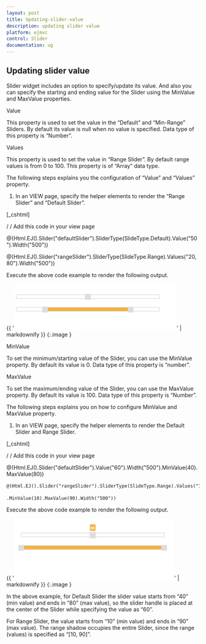 ```yaml
---
layout: post
title: Updating-slider-value
description: updating slider value
platform: ejmvc
control: Slider
documentation: ug
---
```


## Updating slider value

Slider widget includes an option to specify/update its value. And also you can specify the starting and ending value for the Slider using the MinValue and MaxValue properties.

Value

This property is used to set the value in the “Default” and “Min-Range” Sliders. By default its value is null when no value is specified. Data type of this property is “Number”.

Values

This property is used to set the value in “Range Slider”. By default range values is from 0 to 100. This property is of “Array” data type.

The following steps explains you the configuration of “Value” and “Values” property.

1. In an VIEW page, specify the helper elements to render the “Range Slider” and “Default Slider”.





[_cshtml]

/ / Add this code in your view page

@(Html.EJ().Slider("defaultSlider").SliderType(SlideType.Default).Value("50").Width("500"))



@(Html.EJ().Slider("rangeSlider").SliderType(SlideType.Range).Values("20,80").Width("500"))



Execute the above code example to render the following output.


{{ '![C:/Users/Gopal Lakshmanan/Desktop/dialog concept and features/sliderrange1.PNG](Updating-slider-value_images/Updating-slider-value_img1.png)' | markdownify }}
{:.image }


MinValue

To set the minimum/starting value of the Slider, you can use the MinValue property. By default its value is 0. Data type of this property is “number”.

MaxValue

To set the maximum/ending value of the Slider, you can use the MaxValue property. By default its value is 100. Data type of this property is “Number”.

The following steps explains you on how to configure MinValue and MaxValue property.

1. In an VIEW page, specify the helper elements to render the Default Slider and Range Slider.





[_cshtml]

/ / Add this code in your view page

@(Html.EJ().Slider("defaultSlider").Value("60").Width("500").MinValue(40).MaxValue(80))



    @(Html.EJ().Slider("rangeSlider").SliderType(SlideType.Range).Values("10,90")

    .MinValue(10).MaxValue(90).Width("500"))





Execute the above code example to render the following output.

{{ '![C:/Users/Gopal Lakshmanan/Desktop/s2.PNG](Updating-slider-value_images/Updating-slider-value_img2.png)' | markdownify }}
{:.image }


In the above example, for Default Slider the slider value starts from “40” (min value) and ends in “80” (max value), so the slider handle is placed at the center of the Slider while specifying the value as “60”.

For Range Slider, the value starts from “10” (min value) and ends in “90” (max value). The range shadow occupies the entire Slider, since the range (values) is specified as “[10, 90]”.

